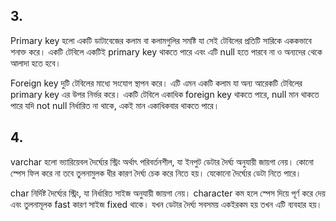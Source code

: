 ## 3. 
Primary key হলো একটি ডাটাবেজের কলাম বা কলামগুলির সমষ্টি যা সেই টেবিলের প্রতিটি সারিকে এককভাবে শনাক্ত করে। একটি টেবিলে একটিই primary key থাকতে পারে এবং এটি null হতে পারবে না ও অন্যদের থেকে আলাদা হতে হবে।

Foreign key দুটি টেবিলের মাধ্যে সংযোগ স্থাপন করে। এটি এমন একটি কলাম যা অন্য আরেকটি টেবিলের primary key এর উপর নির্ভর করে। একটি টেবিলে একাধিক foreign key থাকতে পারে, null মান থাকতে পারে যদি
not null নির্ধারিত না থাকে, একই মান একাধিকবার থাকতে পারে।

## 4.
varchar হলো ভ্যারিয়েবল দৈর্ঘ্যের স্ট্রিং অর্থাৎ পরিবর্তনশীল, যা ইনপুট ডেটার দৈর্ঘ্য অনুযায়ী জায়গা নেয়। কোনো স্পেস ফিল করে না তবে তুলনামুলক ধীর কারণ দৈর্ঘ্য চেক করে নিতে হয়। যেকোনো দৈর্ঘ্যের ডেটা নিতে পারে।

char নির্দিষ্ট দৈর্ঘ্যের স্ট্রিং, যা নির্ধারিত সাইজ অনুযায়ী জায়গা নেয়। character কম হলে স্পেস দিয়ে পূর্ণ করে দেয় এবং তুলনামূলক fast কারণ সাইজ fixed থাকে। যখন ডেটার দৈর্ঘ্য সবসময় একইরকম হয় তখন এটি ব্যবহার হয়। 
